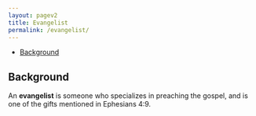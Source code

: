 ```yaml
---
layout: pagev2
title: Evangelist
permalink: /evangelist/
---
```

- [Background](#background)

## Background

An **evangelist** is someone who specializes in preaching the gospel, and is one of the gifts mentioned in Ephesians 4:9.